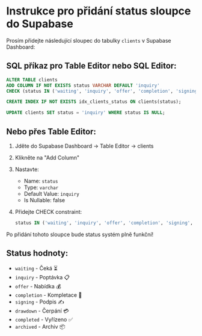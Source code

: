 # Instrukce pro přidání status sloupce do Supabase

Prosím přidejte následující sloupec do tabulky `clients` v Supabase Dashboard:

## SQL příkaz pro Table Editor nebo SQL Editor:

```sql
ALTER TABLE clients 
ADD COLUMN IF NOT EXISTS status VARCHAR DEFAULT 'inquiry' 
CHECK (status IN ('waiting', 'inquiry', 'offer', 'completion', 'signing', 'drawdown', 'completed', 'archived'));

CREATE INDEX IF NOT EXISTS idx_clients_status ON clients(status);

UPDATE clients SET status = 'inquiry' WHERE status IS NULL;
```

## Nebo přes Table Editor:

1. Jděte do Supabase Dashboard → Table Editor → clients
2. Klikněte na "Add Column"
3. Nastavte:
   - Name: `status`
   - Type: `varchar`
   - Default Value: `inquiry`
   - Is Nullable: false

4. Přidejte CHECK constraint:
   ```sql
   status IN ('waiting', 'inquiry', 'offer', 'completion', 'signing', 'drawdown', 'completed', 'archived')
   ```

Po přidání tohoto sloupce bude status systém plně funkční!

## Status hodnoty:
- `waiting` - Čeká ⏳
- `inquiry` - Poptávka 📋  
- `offer` - Nabídka 💰
- `completion` - Kompletace 📄
- `signing` - Podpis ✍️
- `drawdown` - Čerpání 💳
- `completed` - Vyřízeno ✅
- `archived` - Archiv 📦
